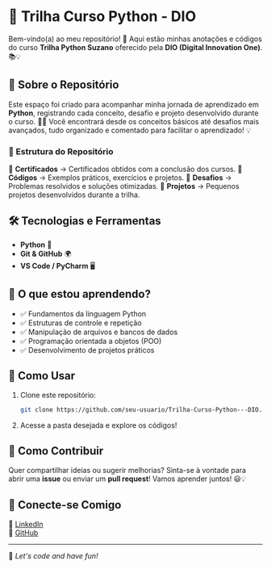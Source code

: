 # 🐍 Trilha Curso Python - DIO

Bem-vindo(a) ao meu repositório! 🚀 Aqui estão minhas anotações e códigos do curso **Trilha Python Suzano** oferecido pela **DIO (Digital Innovation One)**. 📚💡

## 📌 Sobre o Repositório
Este espaço foi criado para acompanhar minha jornada de aprendizado em **Python**, registrando cada conceito, desafio e projeto desenvolvido durante o curso. 📝✨ Você encontrará desde os conceitos básicos até desafios mais avançados, tudo organizado e comentado para facilitar o aprendizado! 💡

### 📂 Estrutura do Repositório
📁 **Certificados** → Certificados obtidos com a conclusão dos cursos.
📁 **Códigos** → Exemplos práticos, exercícios e projetos.
📁 **Desafios** → Problemas resolvidos e soluções otimizadas.
📁 **Projetos** → Pequenos projetos desenvolvidos durante a trilha.

## 🛠️ Tecnologias e Ferramentas
- **Python** 🐍
- **Git & GitHub** 🌍
- **VS Code / PyCharm** 🖥️

## 🎯 O que estou aprendendo?
- ✅ Fundamentos da linguagem Python  
- ✅ Estruturas de controle e repetição  
- ✅ Manipulação de arquivos e bancos de dados  
- ✅ Programação orientada a objetos (POO)  
- ✅ Desenvolvimento de projetos práticos  

## 🚀 Como Usar
1. Clone este repositório:
   ```sh
   git clone https://github.com/seu-usuario/Trilha-Curso-Python---DIO.git
   ```
2. Acesse a pasta desejada e explore os códigos!

## 🤝 Como Contribuir
Quer compartilhar ideias ou sugerir melhorias? Sinta-se à vontade para abrir uma **issue** ou enviar um **pull request**! Vamos aprender juntos! 😃💡

## 📌 Conecte-se Comigo
🔗 [LinkedIn](https://www.linkedin.com/in/bianca-soares/)  
🔗 [GitHub](https://github.com/ibellatrxx)  

---
🚀 _Let's code and have fun!_
